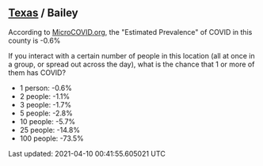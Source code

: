 
## [Texas](/united-states/texas) / Bailey

According to [MicroCOVID.org](http://microcovid.org),
the "Estimated Prevalence" of COVID in this county is -0.6%

If you interact with a certain number of people in this location
(all at once in a group, or spread out across the day), what is the chance that
1 or more of them has COVID?

- 1 person: -0.6%
- 2 people: -1.1%
- 3 people: -1.7%
- 5 people: -2.8%
- 10 people: -5.7%
- 25 people: -14.8%
- 100 people: -73.5%

Last updated: 2021-04-10 00:41:55.605021 UTC
